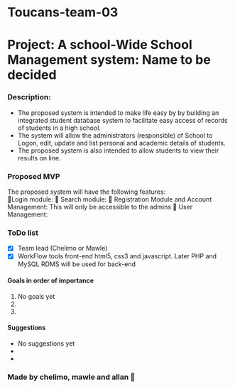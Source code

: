 # Toucans-team-03

# Project: A school-Wide School Management system: Name to be decided

### Description:
- The  proposed  system  is  intended  to  make  life  easy by by building  an  integrated  student database   system   to   facilitate   easy   access   of   records   of  students  in a high school.
- The system will allow the administrators (responsible) of  School to Logon, edit, update and list personal and academic details
 of students. 
- The  proposed  system  is  also  intended  to  allow  students  to view  their  results  on  line.

### Proposed MVP
The proposed system will have the following features:  
 Login module:
 Search  module: 
 Registration  Module and  Account  Management:  This will only be accessible to the admins 
 User  Management:

### ToDo list
- [x] Team lead (Chelimo or Mawle)
- [x] WorkFlow tools front-end html5, css3 and javascript. Later PHP and MySQL RDMS will be used for back-end

#### Goals in order of importance
1. No goals yet
1.
1.

#### Suggestions
- No suggestions yet
-
-

### Made by chelimo, mawle and allan :briefcase:
